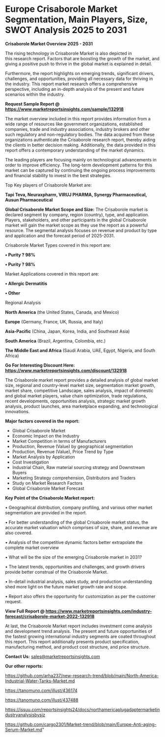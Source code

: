 # Europe Crisaborole Market Segmentation, Main Players, Size, SWOT Analysis 2025 to 2031

<Strong> Crisaborole Market Overview 2025 - 2031</strong>

The rising technology in Crisaborole Market is also depicted in this research report. Factors that are boosting the growth of the market, and giving a positive push to thrive in the global market is explained in detail.

Furthermore, the report highlights on emerging trends, significant drivers, challenges, and opportunities, providing all necessary data for thriving in the industry. This report market research offers a comprehensive perspective, including an in-depth analysis of the present and future scenarios within the industry.

<strong>Request Sample Report @ <a href=https://www.marketreportsinsights.com/sample/132918>https://www.marketreportsinsights.com/sample/132918</a></strong>

The market overview included in this report provides information from a wide range of resources like government organizations, established companies, trade and industry associations, industry brokers and other such regulatory and non-regulatory bodies. The data acquired from these organizations authenticate the Crisaborole research report, thereby aiding the clients in better decision making. Additionally, the data provided in this report offers a contemporary understanding of the market dynamics.

The leading players are focusing mainly on technological advancements in order to improve efficiency. The long-term development patterns for this market can be captured by continuing the ongoing process improvements and financial stability to invest in the best strategies.

Top Key players of Crisaborole Market are:

<strong>Tapi Teva, Neuraxpharm, VIRUJ PHARMA, Synergy Pharmaceutical, Ausun Pharmaceutical</strong>

<strong><b>Global Crisaborole Market Scope and Size:</b></strong>
The Crisaborole market is declared segment by company, region (country), type, and application. Players, stakeholders, and other participants in the global Crisaborole market will gain the market scope as they use the report as a powerful resource. The segmental analysis focuses on revenue and product by type and application and the forecast period of 2025-2031.

Crisaborole Market Types covered in this report are:

<strong>• Purity ? 98%

• Purity ? 98%</strong>

Market Applications covered in this report are:

<strong>• Allergic Dermatitis

• Other</strong> 

Regional Analysis

<strong>North America</strong> (the United States, Canada, and Mexico)

<strong>Europe</strong> (Germany, France, UK, Russia, and Italy)

<strong>Asia-Pacific</strong> (China, Japan, Korea, India, and Southeast Asia)

<strong>South America</strong> (Brazil, Argentina, Colombia, etc.)

<strong>The Middle East and Africa</strong> (Saudi Arabia, UAE, Egypt, Nigeria, and South Africa)

<strong>Go For Interesting Discount Here: <a href=https://www.marketreportsinsights.com/discount/132918>https://www.marketreportsinsights.com/discount/132918</a></strong>

The Crisaborole market report provides a detailed analysis of global market size, regional and country-level market size, segmentation market growth, market share, competitive Landscape, sales analysis, impact of domestic and global market players, value chain optimization, trade regulations, recent developments, opportunities analysis, strategic market growth analysis, product launches, area marketplace expanding, and technological innovations.

<strong><b>Major factors covered in the report:</b></strong>
<ul>
  <li>Global Crisaborole Market </li>
  <li>Economic Impact on the Industry</li>
  <li>Market Competition in terms of Manufacturers</li>
  <li>Production, Revenue (Value) by geographical segmentation</li>
  <li>Production, Revenue (Value), Price Trend by Type</li>
  <li>Market Analysis by Application</li>
  <li>Cost Investigation</li>
  <li>Industrial Chain, Raw material sourcing strategy and Downstream Buyers</li>
  <li>Marketing Strategy comprehension, Distributors and Traders</li>
  <li>Study on Market Research Factors</li>
  <li>Global Crisaborole Market Forecast</li>
</ul>

<strong><b>Key Point of the Crisaborole Market report:</b></strong>

• Geographical distribution, company profiling, and various other market segmentation are provided in the report.

• For better understanding of the global Crisaborole market status, the accurate market valuation which comprises of size, share, and revenue are also covered.

• Analysis of the competitive dynamic factors better extrapolate the complete market overview

• What will be the size of the emerging Crisaborole market in 2031?

• The latest trends, opportunities and challenges, and growth drivers provide better construal of the Crisaborole Market.

• In-detail industrial analysis, sales study, and production understanding shed more light on the future market growth rate and scope.

• Report also offers the opportunity for customization as per the customer request.

<strong><b>View Full Report @ <a href=https://www.marketreportsinsights.com/industry-forecast/crisaborole-market-2022-132918>https://www.marketreportsinsights.com/industry-forecast/crisaborole-market-2022-132918</a></b></strong>


At last, the Crisaborole Market report includes investment come analysis and development trend analysis. The present and future opportunities of the fastest growing international industry segments are coated throughout this report. This report additionally presents product specification, manufacturing method, and product cost structure, and price structure.

<strong>Contact Us:</strong>
sales@marketreportsinsights.com

<strong>Our other reports:</strong>

<a href=https://github.com/arha237/new-research-trend/blob/main/North-America-Industrial-Water-Tanks-Market.md>https://github.com/arha237/new-research-trend/blob/main/North-America-Industrial-Water-Tanks-Market.md</a>

<a href=https://tanomuno.com/illust/436174>https://tanomuno.com/illust/436174</a>

<a href=https://tanomuno.com/illust/437488>https://tanomuno.com/illust/437488</a>

<a href=https://issuu.com/reportsinsights24/docs/northamericaplugadaptermarketindustryanalysisbysiz>https://issuu.com/reportsinsights24/docs/northamericaplugadaptermarketindustryanalysisbysiz</a>

<a href=https://github.com/cargo2301/Market-trend/blob/main/Europe-Anti-aging-Serum-Market.md>https://github.com/cargo2301/Market-trend/blob/main/Europe-Anti-aging-Serum-Market.md</a>"
